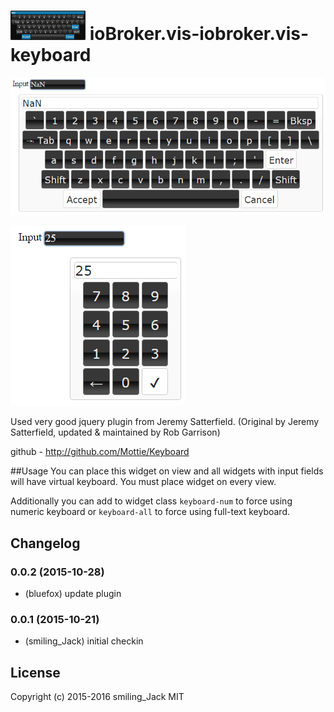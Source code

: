 ![Logo](admin/keyboard.png)
ioBroker.vis-iobroker.vis-keyboard
============


![Screenshot](img/widgets.png)

![Screenshot](img/numpad.png)

Used very good jquery plugin from Jeremy Satterfield. (Original by Jeremy Satterfield, updated & maintained by Rob Garrison)

github - http://github.com/Mottie/Keyboard

##Usage
You can place this widget on view and all widgets with input fields will have virtual keyboard. You must place widget on every view.

Additionally you can add to widget class ```keyboard-num``` to force using numeric keyboard or ```keyboard-all``` to force using full-text keyboard.

## Changelog

### 0.0.2 (2015-10-28)
- (bluefox) update plugin

### 0.0.1 (2015-10-21)
- (smiling_Jack) initial checkin

## License
 Copyright (c) 2015-2016 smiling_Jack
 MIT
